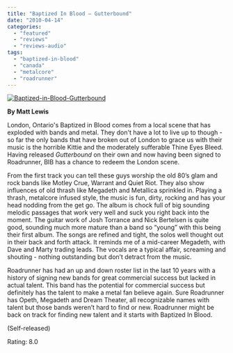 ```yaml
---
title: "Baptized In Blood – Gutterbound"
date: "2010-04-14"
categories: 
  - "featured"
  - "reviews"
  - "reviews-audio"
tags: 
  - "baptized-in-blood"
  - "canada"
  - "metalcore"
  - "roadrunner"
---
```


[![Baptized-in-Blood-Gutterbound](http://www.hellbound.ca/wp-content/uploads/2010/04/Baptized-in-Blood-Gutterbound.jpg "Baptized-in-Blood-Gutterbound")](http://www.hellbound.ca/wp-content/uploads/2010/04/Baptized-in-Blood-Gutterbound.jpg)

**By Matt Lewis**

London, Ontario's Baptized in Blood comes from a local scene that has exploded with bands and metal. They don't have a lot to live up to though - so far the only bands that have broken out of London to grace us with their music is the horrible Kittie and the moderately sufferable Thine Eyes Bleed. Having released _Gutterbound_ on their own and now having been signed to Roadrunner, BIB has a chance to redeem the London scene.

From the first track you can tell these guys worship the old 80’s glam and rock bands like Motley Crue, Warrant and Quiet Riot. They also show influences of old thrash like Megadeth and Metallica sprinkled in. Playing a thrash, metalcore infused style, the music is fun, dirty, rocking and has your head nodding from the get go. The album is chock full of big sounding melodic passages that work very well and suck you right back into the moment. The guitar work of Josh Torrance and Nick Bertelsen is quite good, sounding much more mature than a band so “young” with this being their first album. The songs are refined and tight, the solos well thought out in their back and forth attack. It reminds me of a mid-career Megadeth, with Dave and Marty trading leads. The vocals are a typical affair, screaming and shouting - nothing outstanding but don’t detract from the music.

Roadrunner has had an up and down roster list in the last 10 years with a history of signing new bands for great commercial success but lacked in actual talent. This band has the potential for commercial success but definitely has the talent to make a metal fan believe again. Sure Roadrunner has Opeth, Megadeth and Dream Theater, all recognizable names with talent but those bands weren’t hard to find or new. Roadrunner might be back on track for finding new talent and it starts with Baptized In Blood.

(Self-released)

Rating: 8.0

